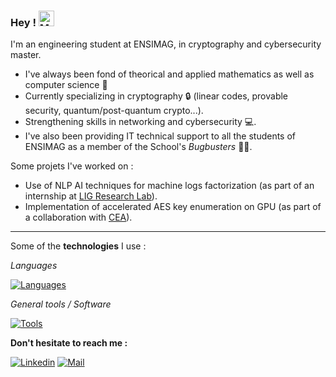 ### Hey ! <img src="https://raw.githubusercontent.com/Tarikul-Islam-Anik/Animated-Fluent-Emojis/master/Emojis/People%20with%20activities/Man%20Raising%20Hand%20Light%20Skin%20Tone.png" alt="Man Raising Hand Light Skin Tone" width="25" height="25" />

I'm an engineering student at ENSIMAG, in cryptography and cybersecurity master.

- I've always been fond of theorical and applied mathematics as well as computer science 🧮
- Currently specializing in cryptography 🔒 (linear codes, provable security, quantum/post-quantum crypto...).
- Strengthening skills in networking and cybersecurity 💻.
- I've also been providing IT technical support to all the students of ENSIMAG as a member of the School's *Bugbusters* 🧑‍💻.

Some projets I've worked on :
  - Use of NLP AI techniques for machine logs factorization (as part of an internship at [LIG Research Lab](https://en.wikipedia.org/wiki/Laboratoire_d%27Informatique_de_Grenoble)).
  - Implementation of accelerated AES key enumeration on GPU (as part of a collaboration with [CEA](https://en.wikipedia.org/wiki/French_Alternative_Energies_and_Atomic_Energy_Commission)).

---

Some of the **technologies** I use :

*Languages*

[![Languages](https://skillicons.dev/icons?i=python,c,rust,ocaml,java,html)](https://skillicons.dev)

*General tools / Software*

[![Tools](https://skillicons.dev/icons?i=neovim,linux,git,docker)](https://skillicons.dev)

**Don't hesitate to reach me :**

[![Linkedin](https://img.shields.io/badge/My%20LinkedIn-0077B5?style=for-the-badge&logo=linkedin&logoColor=white)](https://www.linkedin.com/in/antoine-moran/)
[![Mail](https://img.shields.io/badge/Email%20Me-D14836?style=for-the-badge&logo=gmail&logoColor=white)](mailto:antoine.moran@grenoble-inp.org)
